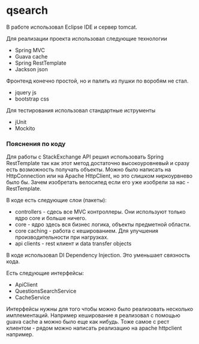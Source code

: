 # qsearch

В работе использовал Eclipse IDE и сервер tomcat.

Для реализации проекта использовал следующие технологии
* Spring MVC
* Guava cache
* Spring RestTemplate
* Jackson json

Фронтенд конечно простой, но и палить из пушки по воробям не стал.
* jquery js
* bootstrap css

Для тестирования использовал стандартные иструменты
* jUnit
* Mockito

### Пояснения по коду

Для работы c StackExchange API решил использовать Spring RestTemplate так как этот метод достаточно высокоуровневый и сразу есть возможность получать объекты.
Можно было написать на HttpConnection или на Apache HttpClient, но это слишком ниpкоурвнево было бы. Зачем изобретать велосипед если его уже изобрели за нас - RestTemplate.

В коде есть следующие слои (пакеты):
* controllers - сдесь все MVC контроллеры. Они используют только ядро core и больше ничего. 
* core - ядро здесь вся бизнес логика, объекты предметной области.
* core caching - работа с кешированием. Для улучшения производительности при нагрузках.
* api clients - rest клиент и data transfer objects

В коде использовал DI Dependency Injection. Это уменьшает связность кода.

Есть следующие интерфейсы:
* ApiClient
* QuestionsSearchService
* CacheService

Интерфейсы нужны для того чтобы можно было реализовать несколько имплементаций. Например кеширование я реализовал с помощью guava cache а можно было еще как нибудь.
Тоже самое с рест клиентом - рядом можно написать реализацию на apache httpclient например.
